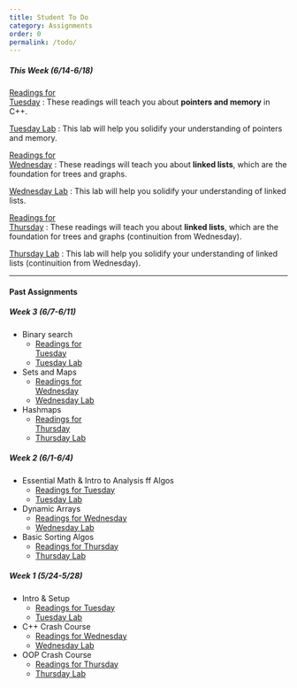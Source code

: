 ```yaml
---
title: Student To Do
category: Assignments
order: 0
permalink: /todo/
---
```


##### This Week (6/14-6/18)
[Readings for<br>Tuesday](/sm21/wk4#tues)
: These readings will teach you about **pointers and memory** in C++.

[Tuesday Lab](/sm21/lab10)
: This lab will help you solidify your understanding of pointers and memory.

[Readings for<br>Wednesday](/sm21/wk4#weds)
: These readings will teach you about **linked lists**, which are the foundation for trees and graphs.

[Wednesday Lab](/sm21/lab11)
: This lab will help you solidify your understanding of linked lists.

[Readings for<br>Thursday](/sm21/wk4#thurs)
: These readings will teach you about **linked lists**, which are the foundation for trees and graphs (continuition from Wednesday).

[Thursday Lab](/sm21/lab11)
: This lab will help you solidify your understanding of linked lists (continuition from Wednesday).

---

#### Past Assignments

##### Week 3 (6/7-6/11)
- Binary search
	- [Readings for<br>Tuesday](/sm21/wk3#tues)  
	- [Tuesday Lab](/sm21/lab07)  
- Sets and Maps
	- [Readings for<br>Wednesday](/sm21/wk3#weds)  
	- [Wednesday Lab](/sm21/lab08)  
- Hashmaps
	- [Readings for<br>Thursday](/sm21/wk3#thurs)  
	- [Thursday Lab](/sm21/lab09)  

##### Week 2 (6/1-6/4)
- Essential Math & Intro to Analysis ff Algos
	- [Readings for Tuesday](/sm21/wk2#tues)
	- [Tuesday Lab](/sm21/lab04)
- Dynamic Arrays
	- [Readings for Wednesday](/sm21/wk2#weds)
	- [Wednesday Lab](/sm21/lab05)
- Basic Sorting Algos
	- [Readings for Thursday](/sm21/wk2#thurs)
	- [Thursday Lab](/sm21/lab06)

##### Week 1 (5/24-5/28)
- Intro & Setup
	- [Readings for Tuesday](/sm21/wk1#tues)
	- [Tuesday Lab](/sm21/lab01)
- C++ Crash Course
	- [Readings for Wednesday](/sm21/wk1#weds)
	- [Wednesday Lab](/sm21/lab02)
- OOP Crash Course
	- [Readings for Thursday](/sm21/wk1#thurs)
	- [Thursday Lab](/sm21/lab03)
